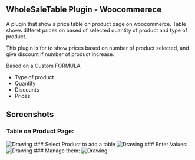 ## WholeSaleTable Plugin - Woocommerece 

A plugin that show a price table on product page on woocommerce. Table shows differet prices on based of selected quantity of product and type of product.

This plugin is for to show prices based on number of product selected, and give discount if number of product increase. 

Based on a Custom FORMULA.

- Type of product
- Quantity
- Discounts
- Prices


## Screenshots
### Table on Product Page:
<img src="/../master/screenshots/tableOnProduct.png" alt="Drawing" title='Table on Product Page'/>
### Select Product to add a table
<img src="/../master/screenshots/addTables.png" alt="Drawing" title='Select product to add tables'/>
### Enter Values:
<img src="/../master/screenshots/tableValues.png" alt="Drawing" title='There are many values that admin needs to add. and its based of formula.'/>
### Manage them:
<img src="/../master/screenshots/AllTables.png" alt="Drawing" title='All Products that have Table, admin can delete them.'/>